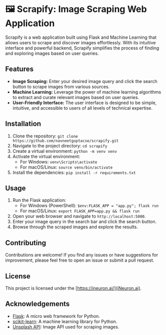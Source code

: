 # 🖼 Scrapify: Image Scraping Web Application

Scrapify is a web application built using Flask and Machine Learning that allows users to scrape and discover images effortlessly. With its intuitive interface and powerful backend, Scrapify simplifies the process of finding and exploring images based on user queries.

## Features

- **Image Scraping:** Enter your desired image query and click the search button to scrape images from various sources.
- **Machine Learning:** Leverage the power of machine learning algorithms to extract and curate relevant images based on user queries.
- **User-Friendly Interface:** The user interface is designed to be simple, intuitive, and accessible to users of all levels of technical expertise.

## Installation

1. Clone the repository: `git clone https://github.com/navneetguptacse/scrapify.git`
2. Navigate to the project directory: `cd scrapify`
3. Create a virtual environment: `python -m venv venv`
4. Activate the virtual environment:
   - For Windows: `venv\Scripts\activate`
   - For macOS/Linux: `source venv/bin/activate`
5. Install the dependencies: `pip install -r requirements.txt`

## Usage

1. Run the Flask application:
   - For Windows (PowerShell): `$env:FLASK_APP = "app.py"; flask run`
   - For macOS/Linux: `export FLASK_APP=app.py && flask run`
2. Open your web browser and navigate to `http://localhost:5000`.
3. Enter your image query in the search bar and click the search button.
4. Browse through the scraped images and explore the results.

## Contributing

Contributions are welcome! If you find any issues or have suggestions for improvement, please feel free to open an issue or submit a pull request.

## License

This project is licensed under the [https://ineuron.ai/](iNeuron.ai).

## Acknowledgements

- [Flask](https://flask.palletsprojects.com/): A micro web framework for Python.
- [scikit-learn](https://scikit-learn.org/): A machine learning library for Python.
- [Unsplash API](https://unsplash.com/developers): Image API used for scraping images.
